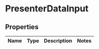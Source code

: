 

# PresenterDataInput

## Properties

Name | Type | Description | Notes
------------ | ------------- | ------------- | -------------



